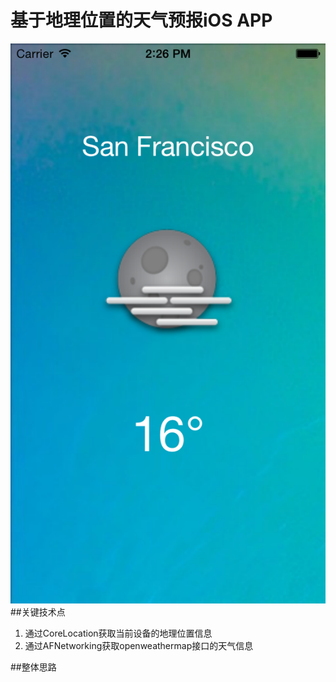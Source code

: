 # 基于地理位置的天气预报iOS APP
![image](https://github.com/ZukangWang/WeatherByOC/raw/master/WeatherByOC/1.png)
##关键技术点
1. 通过CoreLocation获取当前设备的地理位置信息
2. 通过AFNetworking获取openweathermap接口的天气信息

##整体思路

